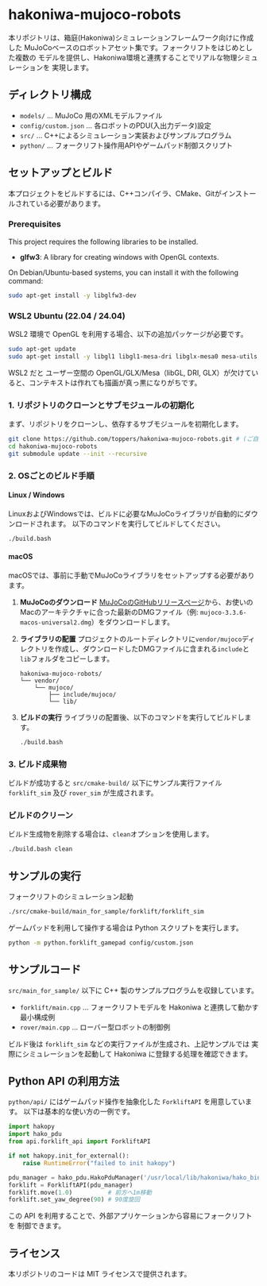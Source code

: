 # hakoniwa-mujoco-robots

本リポジトリは、箱庭(Hakoniwa)シミュレーションフレームワーク向けに作成した
MuJoCoベースのロボットアセット集です。フォークリフトをはじめとした複数の
モデルを提供し、Hakoniwa環境と連携することでリアルな物理シミュレーションを
実現します。

## ディレクトリ構成

- `models/` … MuJoCo 用のXMLモデルファイル
- `config/custom.json` … 各ロボットのPDU(入出力データ)設定
- `src/` … C++によるシミュレーション実装およびサンプルプログラム
- `python/` … フォークリフト操作用APIやゲームパッド制御スクリプト

## セットアップとビルド

本プロジェクトをビルドするには、C++コンパイラ、CMake、Gitがインストールされている必要があります。

### Prerequisites

This project requires the following libraries to be installed.

- **glfw3**: A library for creating windows with OpenGL contexts.

On Debian/Ubuntu-based systems, you can install it with the following command:

```bash
sudo apt-get install -y libglfw3-dev
```

### WSL2 Ubuntu (22.04 / 24.04)

WSL2 環境で OpenGL を利用する場合、以下の追加パッケージが必要です。

```bash
sudo apt-get update
sudo apt-get install -y libgl1 libgl1-mesa-dri libglx-mesa0 mesa-utils
```

WSL2 だと ユーザー空間の OpenGL/GLX/Mesa（libGL, DRI, GLX）が欠けていると、コンテキストは作れても描画が真っ黒になりがちです。


### 1. リポジトリのクローンとサブモジュールの初期化

まず、リポジトリをクローンし、依存するサブモジュールを初期化します。

```bash
git clone https://github.com/toppers/hakoniwa-mujoco-robots.git # (ご自身のフォークしたリポジトリURLに置き換えてください)
cd hakoniwa-mujoco-robots
git submodule update --init --recursive
```

### 2. OSごとのビルド手順

#### Linux / Windows

LinuxおよびWindowsでは、ビルドに必要なMuJoCoライブラリが自動的にダウンロードされます。
以下のコマンドを実行してビルドしてください。

```bash
./build.bash
```

#### macOS

macOSでは、事前に手動でMuJoCoライブラリをセットアップする必要があります。

1.  **MuJoCoのダウンロード**
    [MuJoCoのGitHubリリースページ](https://github.com/google-deepmind/mujoco/releases)から、お使いのMacのアーキテクチャに合った最新のDMGファイル（例: `mujoco-3.3.6-macos-universal2.dmg`）をダウンロードします。

2.  **ライブラリの配置**
    プロジェクトのルートディレクトリに`vendor/mujoco`ディレクトリを作成し、ダウンロードしたDMGファイルに含まれる`include`と`lib`フォルダをコピーします。

    ```
    hakoniwa-mujoco-robots/
    └── vendor/
        └── mujoco/
            ├── include/mujoco/
            └── lib/
    ```

3.  **ビルドの実行**
    ライブラリの配置後、以下のコマンドを実行してビルドします。

    ```bash
    ./build.bash
    ```

### 3. ビルド成果物

ビルドが成功すると `src/cmake-build/` 以下にサンプル実行ファイル `forklift_sim` 及び `rover_sim` が生成されます。

### ビルドのクリーン

ビルド生成物を削除する場合は、`clean`オプションを使用します。
```bash
./build.bash clean
```

## サンプルの実行


フォークリフトのシミュレーション起動

```bash
./src/cmake-build/main_for_sample/forklift/forklift_sim
```

ゲームパッドを利用して操作する場合は Python スクリプトを実行します。

```bash
python -m python.forklift_gamepad config/custom.json
```

## サンプルコード

`src/main_for_sample/` 以下に C++ 製のサンプルプログラムを収録しています。

- `forklift/main.cpp` … フォークリフトモデルを Hakoniwa と連携して動かす最小構成例
- `rover/main.cpp` … ローバー型ロボットの制御例

ビルド後は `forklift_sim` などの実行ファイルが生成され、上記サンプルでは
実際にシミュレーションを起動して Hakoniwa に登録する処理を確認できます。

## Python API の利用方法

`python/api/` にはゲームパッド操作を抽象化した `ForkliftAPI` を用意しています。
以下は基本的な使い方の一例です。

```python
import hakopy
import hako_pdu
from api.forklift_api import ForkliftAPI

if not hakopy.init_for_external():
    raise RuntimeError("failed to init hakopy")

pdu_manager = hako_pdu.HakoPduManager('/usr/local/lib/hakoniwa/hako_binary/offset', 'config/custom.json')
forklift = ForkliftAPI(pdu_manager)
forklift.move(1.0)          # 前方へ1m移動
forklift.set_yaw_degree(90) # 90度旋回
```

この API を利用することで、外部アプリケーションから容易にフォークリフトを
制御できます。

## ライセンス

本リポジトリのコードは MIT ライセンスで提供されます。


